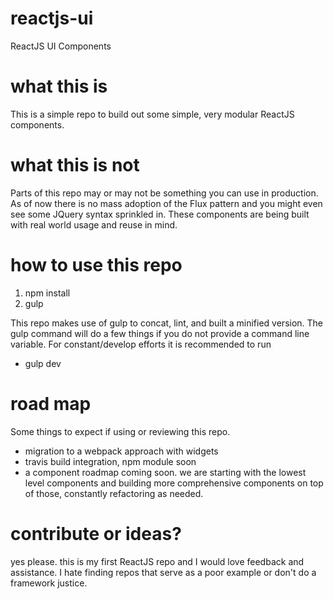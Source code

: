 # reactjs-ui
ReactJS UI Components

# what this is
This is a simple repo to build out some simple, very modular ReactJS components. 

# what this is not
Parts of this repo may or may not be something you can use in production.  As of now there is no mass adoption of the Flux pattern and you might even see some JQuery syntax sprinkled in.  These components are being built with real world usage and reuse in mind.

# how to use this repo

1.  npm install
2.  gulp

This repo makes use of gulp to concat, lint, and built a minified version.  The gulp command will do a few things if you do not provide a command line variable.  For constant/develop efforts it is recommended to run 

* gulp dev

# road map
Some things to expect if using or reviewing this repo.

* migration to a webpack approach with widgets
* travis build integration, npm module soon
* a component roadmap coming soon.  we are starting with the lowest level components and building more comprehensive components on top of those, constantly refactoring as needed.

# contribute or ideas?
yes please.  this is my first ReactJS repo and I would love feedback and assistance.  I hate finding repos that serve as a poor example or don't do a framework justice. 
